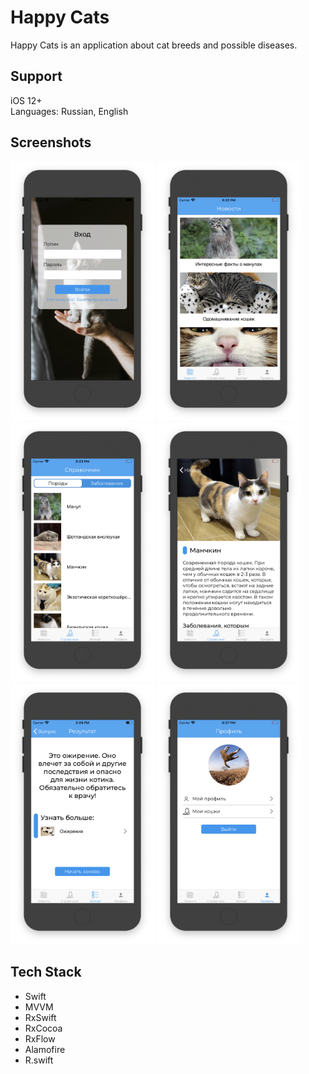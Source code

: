 # Happy Cats
Happy Cats is an application about cat breeds and possible diseases.

## Support
iOS 12+<br/>
Languages: Russian, English

## Screenshots
<p float="left">
  <img src='ReadmeImages/SignIn.png' width='230'>
  <img src='ReadmeImages/news-list.png' width='230'>
  <img src='ReadmeImages/breedList.png' width='230'>
  <img src='ReadmeImages/breed1.png' width='230'>
  <img src='ReadmeImages/expert-result.png' width='230'>
  <img src='ReadmeImages/profile.png' width='230'>
</p>

## Tech Stack
- Swift
- MVVM
- RxSwift
- RxCocoa
- RxFlow
- Alamofire
- R.swift
